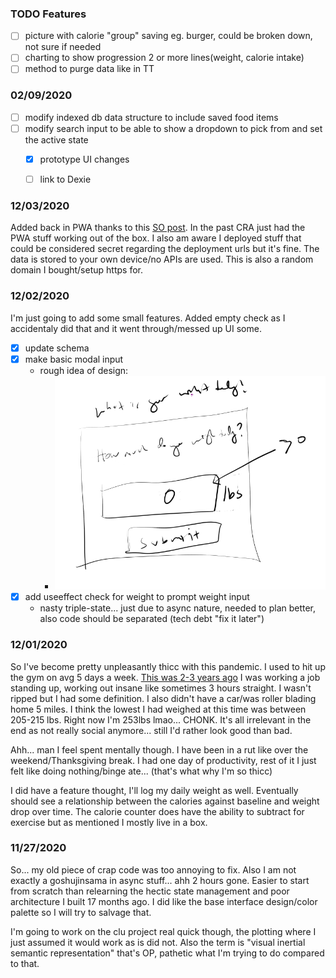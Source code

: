 ### TODO Features
- [ ] picture with calorie "group" saving eg. burger, could be broken down, not sure if needed
- [ ] charting to show progression 2 or more lines(weight, calorie intake)
- [ ] method to purge data like in TT

### 02/09/2020
- [ ] modify indexed db data structure to include saved food items
- [ ] modify search input to be able to show a dropdown to pick from and set the active state
  - [x] prototype UI changes
  - [ ] link to Dexie


### 12/03/2020
Added back in PWA thanks to this [SO post](https://stackoverflow.com/questions/56122942/create-react-app-service-worker-not-functioning).
In the past CRA just had the PWA stuff working out of the box.
I also am aware I deployed stuff that could be considered secret regarding the deployment urls but it's fine.
The data is stored to your own device/no APIs are used. This is also a random domain I bought/setup https for.

### 12/02/2020
I'm just going to add some small features. Added empty check as I accidentaly did that and it went through/messed up UI some.
- [x] update schema
- [x] make basic modal input
  - rough idea of design:
    - ![weight input design](./repo-images/weight-modal.PNG)
- [x] add useeffect check for weight to prompt weight input
  - nasty triple-state... just due to async nature, needed to plan better, also code should be separated (tech debt "fix it later")
### 12/01/2020
So I've become pretty unpleasantly thicc with this pandemic. I used to hit up the gym on avg 5 days a week. [This was 2-3 years ago](https://i.imgur.com/9ltGrAZ.png) I was working a job standing up, working out insane like sometimes 3 hours straight. I wasn't ripped but I had some definition. I also didn't have a car/was roller blading home 5 miles. I think the lowest I had weighed at this time was between 205-215 lbs. Right now I'm 253lbs lmao... CHONK. It's all irrelevant in the end as not really social anymore... still I'd rather look good than bad.

Ahh... man I feel spent mentally though. I have been in a rut like over the weekend/Thanksgiving break. I had one day of productivity, rest of it I just felt like doing nothing/binge ate... (that's what why I'm so thicc)

I did have a feature thought, I'll log my daily weight as well. Eventually should see a relationship between the calories against baseline and weight drop over time. The calorie counter does have the ability to subtract for exercise but as mentioned I mostly live in a box.

### 11/27/2020
So... my old piece of crap code was too annoying to fix.
Also I am not exactly a goshujinsama in async stuff... ahh 2 hours gone.
Easier to start from scratch than relearning the hectic state management and poor architecture I built 17 months ago.
I did like the base interface design/color palette so I will try to salvage that.

I'm going to work on the clu project real quick though, the plotting where I just assumed it would work as is did not.
Also the term is "visual inertial semantic representation" that's OP, pathetic what I'm trying to do compared to that.
